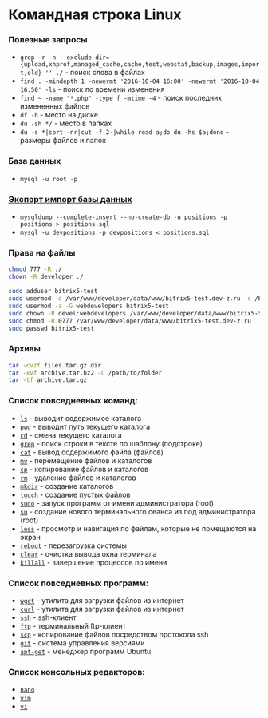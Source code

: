 Командная строка Linux
======================

### Полезные запросы
- `grep -r -n --exclude-dir={upload,xhprof,managed_cache,cache,test,webstat,backup,images,import,old} '' ./` - поиск слова в файлах
- `find . -mindepth 1 -newermt '2016-10-04 16:00' -newermt '2016-10-04 16:50' -ls` - поиск по времени изменения
- `find ~ -name "*.php" -type f -mtime -4` - поиск последних измененных файлов
- `df -h` - место на диске
- `du -sh */` - место в папках
- `du -s *|sort -nr|cut -f 2-|while read a;do du -hs $a;done` - размеры файлов и папок

### База данных
- `mysql -u root -p`

### [Экспорт импорт базы данных](mysqldump.md)
- `mysqldump --complete-insert --no-create-db -u positions -p positions > positions.sql`
- `mysql -u devpositions -p devpositions < positions.sql`

### Права на файлы
```sh
chmod 777 -R ./
chown -R developer ./

sudo adduser bitrix5-test
sudo usermod -d /var/www/developer/data/www/bitrix5-test.dev-z.ru -s /bin/false bitrix5-test
sudo usermod -a -G webdevelopers bitrix5-test
sudo chown -R devel:webdevelopers /var/www/developer/data/www/bitrix5-test.dev-z.ru
sudo chmod -R 0777 /var/www/developer/data/www/bitrix5-test.dev-z.ru
sudo passwd bitrix5-test
```

### Архивы
```sh
tar -cvzf files.tar.gz dir
tar -xvf archive.tar.bz2 -C /path/to/folder
tar -tf archive.tar.gz
```

### Список повседневных команд:

- [`ls`](http://www.opennet.ru/man.shtml?topic=ls&category=1) - выводит содержимое каталога
- [`pwd`](http://www.opennet.ru/man.shtml?topic=pwd&category=1) - выводит путь текущего каталога  
- [`cd`](http://www.opennet.ru/man.shtml?topic=cd&category=1) - смена текущего каталога
- [`grep`](http://www.opennet.ru/man.shtml?topic=grep&category=1) - поиск строки в тексте по шаблону (подстроке)
- [`cat`](http://www.opennet.ru/man.shtml?topic=cat&category=1) - вывод содержимого файла (файлов)
- [`mv`](http://www.opennet.ru/man.shtml?topic=mv&category=1) - перемещение файлов и каталогов
- [`cp`](http://www.opennet.ru/man.shtml?topic=cp&category=1) - копирование файлов и каталогов
- [`rm`](http://www.opennet.ru/man.shtml?topic=rm&category=1) - удаление файлов и каталогов
- [`mkdir`](http://www.opennet.ru/man.shtml?topic=mkdir&category=1) - создание каталогов
- [`touch`](http://www.opennet.ru/man.shtml?topic=touch&category=1) - создание пустых файлов
- [`sudo`](http://www.opennet.ru/man.shtml?topic=sudo&category=1) - запуск программ от имени администратора (root)
- [`su`](http://www.opennet.ru/man.shtml?topic=su&category=1) - создание нового терминального сеанса из под администратора (root)
- [`less`](http://www.opennet.ru/man.shtml?topic=less&category=1) - просмотр и навигация по файлам, которые не помещаются на экран
- [`reboot`](http://www.opennet.ru/man.shtml?topic=reboot&category=1) - перезагрузка системы
- [`clear`](http://www.opennet.ru/man.shtml?topic=clear&category=1) - очистка вывода окна терминала
- [`killall`](http://www.opennet.ru/man.shtml?topic=killall&category=1) - завершение процессов по имени

### Список повседневных программ:

- [`wget`](http://www.opennet.ru/man.shtml?topic=wget&category=1) - утилита для загрузки файлов из интернет
- [`curl`](http://www.opennet.ru/man.shtml?topic=curl&category=1) - утилита для загрузки файлов из интернет
- [`ssh`](http://www.opennet.ru/man.shtml?topic=ssh&category=1) - ssh-клиент
- [`ftp`](http://www.opennet.ru/man.shtml?topic=ftp&category=1) - терминальный ftp-клиент
- [`scp`](http://www.opennet.ru/man.shtml?topic=scp&category=1) - копирование файлов посредством протокола ssh
- [`git`](http://www.opennet.ru/man.shtml?topic=git&category=1) - система управления версиями
- [`apt-get`](http://www.opennet.ru/man.shtml?topic=apt-get&category=1) - менеджер программ Ubuntu

### Список консольных редакторов:

- [`nano`](http://www.opennet.ru/man.shtml?topic=nano&category=1)
- [`vim`](http://www.opennet.ru/man.shtml?topic=vim&category=1)
- [`vi`](http://www.opennet.ru/man.shtml?topic=vi&category=1)
